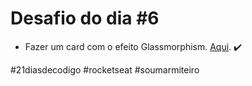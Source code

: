 # Desafio do dia #6

+ Fazer um card com o efeito Glassmorphism.  <a href="https://lucyanovidio.github.io/desafio-21-dias-codigo-rocketseat/dia-6" target="_blank">Aqui</a>. ✔️

#21diasdecodigo #rocketseat #soumarmiteiro

